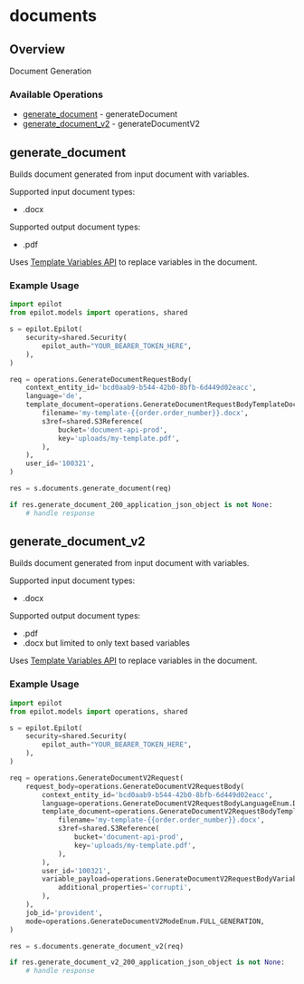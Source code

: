 # documents

## Overview

Document Generation

### Available Operations

* [generate_document](#generate_document) - generateDocument
* [generate_document_v2](#generate_document_v2) - generateDocumentV2

## generate_document

Builds document generated from input document with variables.

Supported input document types:
- .docx

Supported output document types:
- .pdf

Uses [Template Variables API](https://docs.epilot.io/api/template-variables) to replace variables in the document.


### Example Usage

```python
import epilot
from epilot.models import operations, shared

s = epilot.Epilot(
    security=shared.Security(
        epilot_auth="YOUR_BEARER_TOKEN_HERE",
    ),
)

req = operations.GenerateDocumentRequestBody(
    context_entity_id='bcd0aab9-b544-42b0-8bfb-6d449d02eacc',
    language='de',
    template_document=operations.GenerateDocumentRequestBodyTemplateDocument(
        filename='my-template-{{order.order_number}}.docx',
        s3ref=shared.S3Reference(
            bucket='document-api-prod',
            key='uploads/my-template.pdf',
        ),
    ),
    user_id='100321',
)

res = s.documents.generate_document(req)

if res.generate_document_200_application_json_object is not None:
    # handle response
```

## generate_document_v2

Builds document generated from input document with variables.

Supported input document types:
- .docx

Supported output document types:
- .pdf
- .docx but limited to only text based variables

Uses [Template Variables API](https://docs.epilot.io/api/template-variables) to replace variables in the document.


### Example Usage

```python
import epilot
from epilot.models import operations, shared

s = epilot.Epilot(
    security=shared.Security(
        epilot_auth="YOUR_BEARER_TOKEN_HERE",
    ),
)

req = operations.GenerateDocumentV2Request(
    request_body=operations.GenerateDocumentV2RequestBody(
        context_entity_id='bcd0aab9-b544-42b0-8bfb-6d449d02eacc',
        language=operations.GenerateDocumentV2RequestBodyLanguageEnum.DE,
        template_document=operations.GenerateDocumentV2RequestBodyTemplateDocument(
            filename='my-template-{{order.order_number}}.docx',
            s3ref=shared.S3Reference(
                bucket='document-api-prod',
                key='uploads/my-template.pdf',
            ),
        ),
        user_id='100321',
        variable_payload=operations.GenerateDocumentV2RequestBodyVariablePayload(
            additional_properties='corrupti',
        ),
    ),
    job_id='provident',
    mode=operations.GenerateDocumentV2ModeEnum.FULL_GENERATION,
)

res = s.documents.generate_document_v2(req)

if res.generate_document_v2_200_application_json_object is not None:
    # handle response
```
